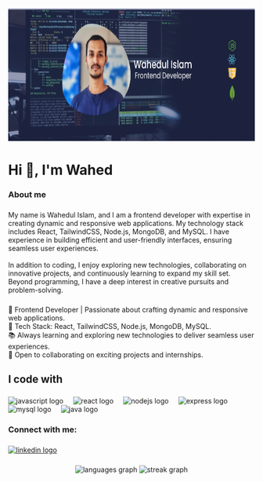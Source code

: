 <br clear="both">

<div align="center">
  <img height="270" src="https://github.com/wahedpro/wahedpro/blob/main/github-images.png"  />
</div>

###

<h1 align="left">Hi 👋, I'm Wahed</h1>

###

<h3 align="left">About me</h3>

###

<p align="left">My name is Wahedul Islam, and I am a frontend developer with expertise in creating dynamic and responsive web applications. My technology stack includes React, TailwindCSS, Node.js, MongoDB, and MySQL. I have experience in building efficient and user-friendly interfaces, ensuring seamless user experiences.<br><br>In addition to coding, I enjoy exploring new technologies, collaborating on innovative projects, and continuously learning to expand my skill set. Beyond programming, I have a deep interest in creative pursuits and problem-solving.</p>

###

<p align="left">🚀 Frontend Developer | Passionate about crafting dynamic and responsive web applications.<br>🌟 Tech Stack: React, TailwindCSS, Node.js, MongoDB, MySQL.<br>📚 Always learning and exploring new technologies to deliver seamless user experiences.<br>💼 Open to collaborating on exciting projects and internships.</p>

###

<h2 align="left">I code with</h2>

###

<div align="left">
  <img src="https://cdn.jsdelivr.net/gh/devicons/devicon/icons/javascript/javascript-original.svg" height="40" alt="javascript logo"  />
  <img width="12" />
  <img src="https://cdn.jsdelivr.net/gh/devicons/devicon/icons/react/react-original.svg" height="40" alt="react logo"  />
  <img width="12" />
  <img src="https://cdn.jsdelivr.net/gh/devicons/devicon/icons/nodejs/nodejs-original.svg" height="40" alt="nodejs logo"  />
  <img width="12" />
  <img src="https://cdn.jsdelivr.net/gh/devicons/devicon/icons/express/express-original.svg" height="40" alt="express logo"  />
  <img width="12" />
  <img src="https://cdn.jsdelivr.net/gh/devicons/devicon/icons/mysql/mysql-original.svg" height="40" alt="mysql logo"  />
  <img width="12" />
  <img src="https://cdn.jsdelivr.net/gh/devicons/devicon/icons/java/java-original.svg" height="40" alt="java logo"  />
</div>

###

<h3 align="left">Connect with me:</h3>

###

<div align="left">
  <a href="https://www.linkedin.com/in/wahedpro" target="_blank">
    <img src="https://raw.githubusercontent.com/maurodesouza/profile-readme-generator/master/src/assets/icons/social/linkedin/default.svg" width="52" height="40" alt="linkedin logo"  />
  </a>
</div>

###

<div align="center">
  <img src="https://github-readme-stats.vercel.app/api/top-langs?username=wahedpro&locale=en&hide_title=false&layout=compact&card_width=320&langs_count=5&theme=dracula&hide_border=false&order=2" height="150" alt="languages graph"  />
<img src="https://streak-stats.demolab.com?user=wahedpro&locale=en&mode=daily&theme=dracula&hide_border=false&border_radius=5" height="150" alt="streak graph" />
</div>

###
